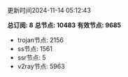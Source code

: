 更新时间2024-11-14 05:12:43

**总订阅: 8**
**总节点: 10483**
**有效节点: 9685**
- trojan节点: 2156
- ss节点: 1561
- ssr节点: 5
- v2ray节点: 5963
